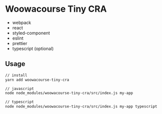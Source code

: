 # Woowacourse Tiny CRA

- webpack
- react
- styled-component
- eslint
- prettier
- typescript (optional)

## Usage

```sh
// install
yarn add woowacourse-tiny-cra
```

```sh
// javascript
node node_modules/woowacourse-tiny-cra/src/index.js my-app

// typescript
node node_modules/woowacourse-tiny-cra/src/index.js my-app typescript
```
